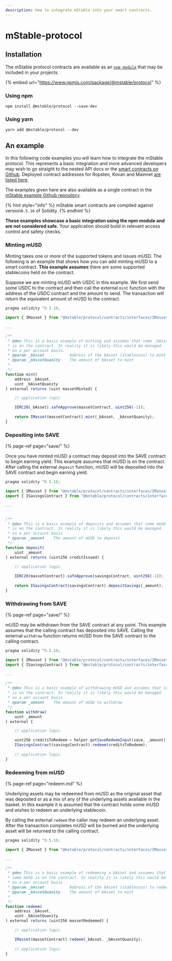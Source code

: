 ```yaml
---
description: How to integrate mStable into your smart contracts.
---
```


# mStable-protocol

## Installation

The mStable protocol contracts are available as an [`npm module`](https://www.npmjs.com/package/@mstable/protocol) that may be included in your projects.

{% embed url="https://www.npmjs.com/package/@mstable/protocol" %}

### Using npm

```text
npm install @mstable/protocol --save-dev 
```

### Using yarn

```text
yarn add @mstable/protocol --dev
```

## An example

In this following code examples you will learn how to integrate the mStable protocol. This represents a basic integration and more advanced developers may wish to go straight to the nested API docs or the [smart contracts on Github](https://github.com/mstable/mStable-contracts). Deployed contract addresses for Ropsten, Kovan and Mainnet [are listed here](../deployed-addresses.md). 

The examples given here are also available as a single contract in the [mStable example Github repository](https://github.com/mstable/mStable-example). 

{% hint style="info" %}
 mStable smart contracts are compiled against version`0.5.16` of Solidity.
{% endhint %}

**These examples showcase a basic integration using the npm module and are not considered safe.** Your application should build in relevant access control and safety checks.

### Minting mUSD

Minting takes one or more of the supported tokens and issues mUSD. The following is an example that shows how you can add minting mUSD to a smart contract. **This example assumes** there are some supported stablecoins held on the contract.

Suppose we are minting mUSD with USDC in this example. We first send some USDC to the contract and then call the external `mint` function with the address of the USDC contract and the amount to send. The transaction will return the equivalent amount of mUSD to the contract.

```typescript
pragma solidity ^0.5.16;

import { IMasset } from "@mstable/protocol/contracts/interfaces/IMasset.sol";

...

/**
 * @dev This is a basic example of minting and assumes that some _bAsset 
 * is on the contract. In reality it is likely this would be managed
 * on a per account basis.
 * @param _bAsset           Address of the bAsset (stablecoin) to mint with
 * @param _bAssetQuanity    The amount of bAsset to mint
 *
 */
function mint(
    address _bAsset,
    uint _bAssetQuanity
) external returns (uint massetMinted) {

    // application logic

    IERC20(_bAsset).safeApprove(massetContract, uint256(-1));
    
    return IMasset(massetContract).mint(_bAsset, _bAssetQuanity);
}
```

### Depositing into SAVE

{% page-ref page="save/" %}

Once you have minted mUSD a contract may deposit into the SAVE contract to begin earning yield. This example assumes that mUSD is on the contract. After calling the external `deposit` function, mUSD will be deposited into the SAVE contract and begin earning yield.

```typescript
pragma solidity ^0.5.16;

import { IMasset } from "@mstable/protocol/contracts/interfaces/IMasset.sol";
import { ISavingsContract } from "@mstable/protocol/contracts/interfaces/ISavingsContract.sol";

...


/**
 * @dev This is a basic example of deposits and assumes that some mUSD 
 * is on the contract. In reality it is likely this would be managed
 * on a per account basis
 * @param _amount    The amount of mUSD to deposit
 */
function deposit(
    uint _amount
) external returns (uint256 creditIssued) {

    // application logic
    
    IERC20(massetContract).safeApprove(savingsContract, uint256(-1));
    
    return ISavingsContract(savingsContract).depositSavings(_amount);
}

```

### Withdrawing from SAVE

{% page-ref page="save/" %}

mUSD may be withdrawn from the SAVE contract at any point. This example assumes that the calling contract has deposited into SAVE. Calling the external `withdraw` function returns mUSD from the SAVE contract to the calling contract.

```typescript
pragma solidity ^0.5.16;

import { IMasset } from "@mstable/protocol/contracts/interfaces/IMasset.sol";
import { ISavingsContract } from "@mstable/protocol/contracts/interfaces/ISavingsContract.sol";

...

/**
 * @dev This is a basic example of withdrawing mUSD and assumes that some mUSD 
 * is on the contract. In reality it is likely this would be managed
 * on a per account basis
 * @param _amount    The amount of mUSD to withdraw
 */
function withdraw(
    uint _amount
) external {

    // application logic

    uint256 creditsToRedeem = helper.getSaveRedeemInput(save, _amount);
    ISavingsContract(savingsContract).redeem(creditsToRedeem);
    
    // application logic
}

```

### Redeeming from mUSD

{% page-ref page="redeem.md" %}

Underlying assets may be redeemed from mUSD as the original asset that was deposited or as a mix of any of the underlying assets available in the basket. In this example it is assumed that the contract holds some mUSD and wishes to redeem an underlying stablecoin.

By calling the external `redeem` the caller may redeem an underlying asset. After the transaction completes mUSD will be burned and the underlying asset will be returned to the calling contract.

```typescript
pragma solidity ^0.5.16;

import { IMasset } from "@mstable/protocol/contracts/interfaces/IMasset.sol";

...

/**
 * @dev This is a basic example of redeeming a bAsset and assumes that 
 * some mUSD is on the contract. In reality it is likely this would be managed
 * on a per account basis
 * @param _bAsset           Address of the bAsset (stablecoin) to redeem with
 * @param _bAssetQuanity    The amount of bAsset to mint
 *
 */
function redeem(
    address _bAsset,
    uint _bAssetQuanity
) external returns (uint256 massetRedeemed) {

    // application logic

    IMasset(massetContract).redeem(_bAsset, _bAssetQuanity);
    
    // application logic
}
```

